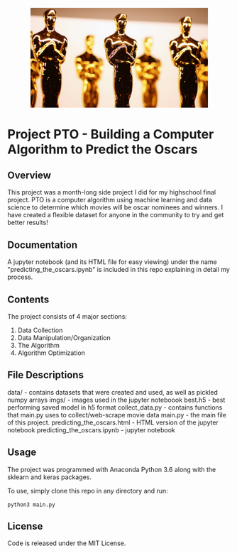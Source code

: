 <p align="center">
  <img src=./imgs/oscars.jpg width="400">
</p>

# Project PTO - Building a Computer Algorithm to Predict the Oscars

## Overview
This project was a month-long side project I did for my highschool final project. PTO is a computer algorithm using machine learning and data science to determine which movies will be oscar nominees and winners. I have created a flexible dataset for anyone in the community to try and get better results!

## Documentation
A jupyter notebook (and its HTML file for easy viewing) under the name "predicting_the_oscars.ipynb" is included in this repo explaining in detail my process.

## Contents
The project consists of 4 major sections: 
1. Data Collection
2. Data Manipulation/Organization
3. The Algorithm
4. Algorithm Optimization

## File Descriptions
data/ - contains datasets that were created and used, as well as pickled numpy arrays
imgs/ - images used in the jupyter noteboook
best.h5 - best performing saved model in h5 format
collect_data.py - contains functions that main.py uses to collect/web-scrape movie data
main.py - the main file of this project. 
predicting_the_oscars.html - HTML version of the jupyter notebook
predicting_the_oscars.ipynb - jupyter notebook

## Usage
The project was programmed with Anaconda Python 3.6 along with the sklearn and keras packages.

To use, simply clone this repo in any directory and run:
```
python3 main.py
```

## License
Code is released under the MIT License.
